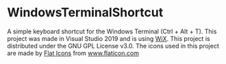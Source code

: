 # WindowsTerminalShortcut
A simple keyboard shortcut for the Windows Terminal (Ctrl + Alt + T).
This project was made in Visual Studio 2019 and is using [WiX](https://wixtoolset.org/).
This project is distributed under the GNU GPL License v3.0. The icons used in this project are made by [Flat Icons](https://www.flaticon.com/authors/flat-icons) from www.flaticon.com
